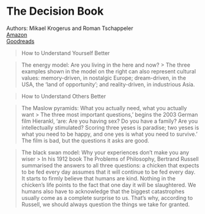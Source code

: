 # The Decision Book
Authors: Mikael Krogerus and Roman Tschappeler  
[Amazon](https://amzn.to/3keoUwv)  
[Goodreads](https://www.goodreads.com/book/show/9793361-the-decision-book)  

>How to Understand Yourself Better

>The energy model: Are you living in the here and now? > 
>The three examples shown in the model on the right can also represent cultural values: memory-driven, in nostalgic Europe; dream-driven, in the USA, the ‘land of opportunity’; and reality-driven, in industrious Asia.

>How to Understand Others Better

>The Maslow pyramids: What you actually need, what you actually want > 
>The three most important questions,’ begins the 2003 German film Hierankl, ‘are: Are you having sex? Do you have a family? Are you intellectually stimulated? Scoring three yeses is paradise; two yeses is what you need to be happy, and one yes is what you need to survive.’ The film is bad, but the questions it asks are good.

>The black swan model: Why your experiences don’t make you any wiser > 
>In his 1912 book The Problems of Philosophy, Bertrand Russell summarised the answers to all three questions: a chicken that expects to be fed every day assumes that it will continue to be fed every day. It starts to firmly believe that humans are kind. Nothing in the chicken’s life points to the fact that one day it will be slaughtered. We humans also have to acknowledge that the biggest catastrophes usually come as a complete surprise to us. That’s why, according to Russell, we should always question the things we take for granted.